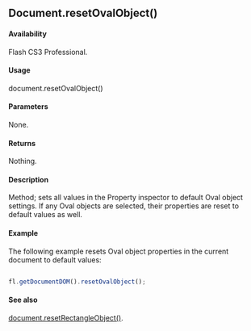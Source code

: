 ## Document.resetOvalObject()

#### Availability

Flash CS3 Professional.

#### Usage

document.resetOvalObject()

#### Parameters

None.

#### Returns

Nothing.

#### Description

Method; sets all values in the Property inspector to default Oval object settings. If any Oval objects are selected, their properties are reset to default values as well.

#### Example

The following example resets Oval object properties in the current document to default values:

```javascript

fl.getDocumentDOM().resetOvalObject();

```

#### See also

[document.resetRectangleObject()](../Document_object/docum320.md).

<span id="document.resetRectangleObject()" class="anchor"></span>
